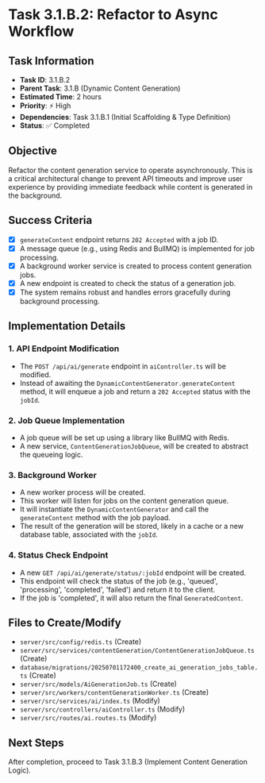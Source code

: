 # Task 3.1.B.2: Refactor to Async Workflow

## **Task Information**
- **Task ID**: 3.1.B.2
- **Parent Task**: 3.1.B (Dynamic Content Generation)
- **Estimated Time**: 2 hours
- **Priority**: ⚡ High
- **Dependencies**: Task 3.1.B.1 (Initial Scaffolding & Type Definition)
- **Status**: ✅ Completed

## **Objective**
Refactor the content generation service to operate asynchronously. This is a critical architectural change to prevent API timeouts and improve user experience by providing immediate feedback while content is generated in the background.

## **Success Criteria**
- [x] `generateContent` endpoint returns `202 Accepted` with a job ID.
- [x] A message queue (e.g., using Redis and BullMQ) is implemented for job processing.
- [x] A background worker service is created to process content generation jobs.
- [x] A new endpoint is created to check the status of a generation job.
- [x] The system remains robust and handles errors gracefully during background processing.

## **Implementation Details**

### **1. API Endpoint Modification**
- The `POST /api/ai/generate` endpoint in `aiController.ts` will be modified.
- Instead of awaiting the `DynamicContentGenerator.generateContent` method, it will enqueue a job and return a `202 Accepted` status with the `jobId`.

### **2. Job Queue Implementation**
- A job queue will be set up using a library like BullMQ with Redis.
- A new service, `ContentGenerationJobQueue`, will be created to abstract the queueing logic.

### **3. Background Worker**
- A new worker process will be created.
- This worker will listen for jobs on the content generation queue.
- It will instantiate the `DynamicContentGenerator` and call the `generateContent` method with the job payload.
- The result of the generation will be stored, likely in a cache or a new database table, associated with the `jobId`.

### **4. Status Check Endpoint**
- A new `GET /api/ai/generate/status/:jobId` endpoint will be created.
- This endpoint will check the status of the job (e.g., 'queued', 'processing', 'completed', 'failed') and return it to the client.
- If the job is 'completed', it will also return the final `GeneratedContent`.

## **Files to Create/Modify**
- `server/src/config/redis.ts` (Create)
- `server/src/services/contentGeneration/ContentGenerationJobQueue.ts` (Create)
- `database/migrations/20250701172400_create_ai_generation_jobs_table.ts` (Create)
- `server/src/models/AiGenerationJob.ts` (Create)
- `server/src/workers/contentGenerationWorker.ts` (Create)
- `server/src/services/ai/index.ts` (Modify)
- `server/src/controllers/aiController.ts` (Modify)
- `server/src/routes/ai.routes.ts` (Modify)

## **Next Steps**
After completion, proceed to Task 3.1.B.3 (Implement Content Generation Logic).
